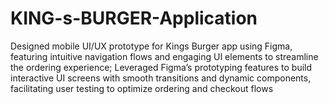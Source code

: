 # KING-s-BURGER-Application
Designed mobile UI/UX prototype for Kings Burger app using Figma, featuring intuitive navigation flows and engaging UI elements to streamline the ordering experience;
Leveraged Figma’s prototyping features to build interactive UI screens with smooth transitions and dynamic components, facilitating user testing to optimize ordering and checkout flows
